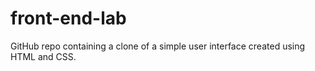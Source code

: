 # front-end-lab
GitHub repo containing a clone of a simple user interface created using HTML and CSS.
